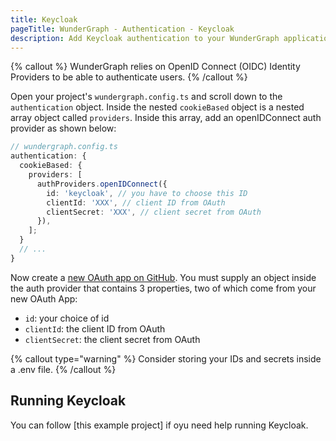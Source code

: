 ```yaml
---
title: Keycloak
pageTitle: WunderGraph - Authentication - Keycloak
description: Add Keycloak authentication to your WunderGraph application.
---
```


{% callout %}
WunderGraph relies on OpenID Connect (OIDC) Identity Providers to be able to authenticate users.
{% /callout %}

Open your project's `wundergraph.config.ts` and scroll down to the `authentication` object.
Inside the nested `cookieBased` object is a nested array object called `providers`.
Inside this array, add an openIDConnect auth provider as shown below:

```typescript
// wundergraph.config.ts
authentication: {
  cookieBased: {
    providers: [
      authProviders.openIDConnect({
        id: 'keycloak', // you have to choose this ID
        clientId: 'XXX', // client ID from OAuth
        clientSecret: 'XXX', // client secret from OAuth
      }),
    ];
  }
  // ...
}
```

Now create a [new OAuth app on GitHub](https://github.com/settings/applications/new).
You must supply an object inside the auth provider that contains 3 properties, two of which come from your new OAuth App:

- `id`: your choice of id
- `clientId`: the client ID from OAuth
- `clientSecret`: the client secret from OAuth

{% callout type="warning" %}
Consider storing your IDs and secrets inside a .env file.
{% /callout %}

## Running Keycloak

You can follow [this example project] if oyu need help running Keycloak.

